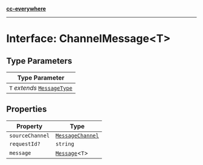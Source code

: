 [**cc-everywhere**](../../../../../index.md)

***

# Interface: ChannelMessage<T\>

## Type Parameters

| Type Parameter |
| ------ |
| `T` *extends* [`MessageType`](../../message-types/enumerations/message-type.md) |

## Properties

| Property | Type |
| ------ | ------ |
| <a id="sourcechannel"></a> `sourceChannel` | [`MessageChannel`](../../channel-messenger-types/enumerations/message-channel.md) |
| <a id="requestid"></a> `requestId?` | `string` |
| <a id="message"></a> `message` | [`Message`](../../message-types/type-aliases/message.md)<`T`\> |
